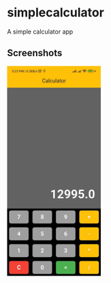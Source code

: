 # simplecalculator

A simple calculator app

## Screenshots

<img height="490px" src="assets/ss.jpg">